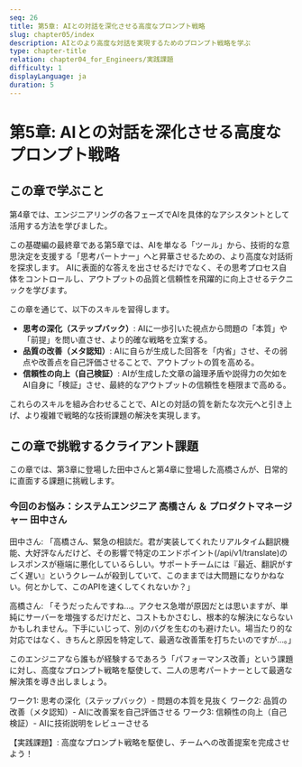 ```yaml
---
seq: 26
title: 第5章: AIとの対話を深化させる高度なプロンプト戦略
slug: chapter05/index
description: AIとのより高度な対話を実現するためのプロンプト戦略を学ぶ
type: chapter-title
relation: chapter04_for_Engineers/実践課題
difficulty: 1
displayLanguage: ja
duration: 5
---
```


# 第5章: AIとの対話を深化させる高度なプロンプト戦略

## この章で学ぶこと
第4章では、エンジニアリングの各フェーズでAIを具体的なアシスタントとして活用する方法を学びました。

この基礎編の最終章である第5章では、AIを単なる「ツール」から、技術的な意思決定を支援する「思考パートナー」へと昇華させるための、より高度な対話術を探求します。
AIに表面的な答えを出させるだけでなく、その思考プロセス自体をコントロールし、アウトプットの品質と信頼性を飛躍的に向上させるテクニックを学びます。

この章を通じて、以下のスキルを習得します。
- **思考の深化（ステップバック）**: AIに一歩引いた視点から問題の「本質」や「前提」を問い直させ、より的確な戦略を立案する。
- **品質の改善（メタ認知）**: AIに自らが生成した回答を「内省」させ、その弱点や改善点を自己評価させることで、アウトプットの質を高める。
- **信頼性の向上（自己検証）**: AIが生成した文章の論理矛盾や説得力の欠如をAI自身に「検証」させ、最終的なアウトプットの信頼性を極限まで高める。

これらのスキルを組み合わせることで、AIとの対話の質を新たな次元へと引き上げ、より複雑で戦略的な技術課題の解決を実現します。

## この章で挑戦するクライアント課題
この章では、第3章に登場した田中さんと第4章に登場した高橋さんが、日常的に直面する課題に挑戦します。

### 今回のお悩み：システムエンジニア 高橋さん ＆ プロダクトマネージャー 田中さん
田中さん: 「高橋さん、緊急の相談だ。君が実装してくれたリアルタイム翻訳機能、大好評なんだけど、その影響で特定のエンドポイント(/api/v1/translate)のレスポンスが極端に悪化しているらしい。サポートチームには『最近、翻訳がすごく遅い』というクレームが殺到していて、このままでは大問題になりかねない。何とかして、このAPIを速くしてくれないか？」

高橋さん: 「そうだったんですね…。アクセス急増が原因だとは思いますが、単純にサーバーを増強するだけだと、コストもかさむし、根本的な解決にならないかもしれません。下手にいじって、別のバグを生むのも避けたい。場当たり的な対応ではなく、きちんと原因を特定して、最適な改善策を打ちたいのですが…。」

このエンジニアなら誰もが経験するであろう「パフォーマンス改善」という課題に対し、高度なプロンプト戦略を駆使して、二人の思考パートナーとして最適な解決策を導き出しましょう。

ワーク1: 思考の深化（ステップバック）- 問題の本質を見抜く
ワーク2: 品質の改善（メタ認知）- AIに改善案を自己評価させる
ワーク3: 信頼性の向上（自己検証）- AIに技術説明をレビューさせる

【実践課題】: 高度なプロンプト戦略を駆使し、チームへの改善提案を完成させよう！